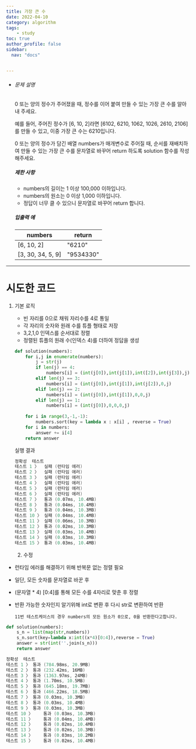 ```yaml
---
title: 가장 큰 수
date: 2022-04-10
category: algorithm
tags:
    - study
toc: true
author_profile: false
sidebar:
  nav: "docs"


---
```


- ###### 문제 설명

  0 또는 양의 정수가 주어졌을 때, 정수를 이어 붙여 만들 수 있는 가장 큰 수를 알아내 주세요.

  예를 들어, 주어진 정수가 [6, 10, 2]라면 [6102, 6210, 1062, 1026, 2610, 2106]를 만들 수 있고, 이중 가장 큰 수는 6210입니다.

  0 또는 양의 정수가 담긴 배열 numbers가 매개변수로 주어질 때, 순서를 재배치하여 만들 수 있는 가장 큰 수를 문자열로 바꾸어 return 하도록 solution 함수를 작성해주세요.

  ##### 제한 사항

  - numbers의 길이는 1 이상 100,000 이하입니다.
  - numbers의 원소는 0 이상 1,000 이하입니다.
  - 정답이 너무 클 수 있으니 문자열로 바꾸어 return 합니다.

  ##### 입출력 예

  | numbers           | return    |
  | ----------------- | --------- |
  | [6, 10, 2]        | "6210"    |
  | [3, 30, 34, 5, 9] | "9534330" |

------

# 시도한 코드

1. 기본 로직

   - 빈 자리를 0으로 채워 자리수를 4로 통일
   - 각 자리의 숫자와 원래 수를 튜플 형태로 저장
   - 3,2,1,0 인덱스를 순서대로 정렬
   - 정렬된 튜플의 원래 수(인덱스 4)를 더하여 정답을 생성

   ```python
   def solution(numbers):
       for i,j in enumerate(numbers):
           j = str(j)
           if len(j) == 4:
               numbers[i] = (int(j[0]),int(j[1]),int([2]),int(j[3]),j)
           elif len(j) == 3:
               numbers[i] = (int(j[0]),int(j[1]),int(j[2]),0,j)
           elif len(j) == 2:
               numbers[i] = (int(j[0]),int(j[1]),0,0,j)
           elif len(j) == 1:
               numbers[i] = (int(j[0]),0,0,0,j)
               
       for i in range(3,-1,-1):
           numbers.sort(key = lambda x : x[i] , reverse = True)
       for i in numbers:
           answer += i[4]
       return answer
   ```

   실행 결과

   ```powershell
   정확성  테스트
   테스트 1 〉	실패 (런타임 에러)
   테스트 2 〉	실패 (런타임 에러)
   테스트 3 〉	실패 (런타임 에러)
   테스트 4 〉	실패 (런타임 에러)
   테스트 5 〉	실패 (런타임 에러)
   테스트 6 〉	실패 (런타임 에러)
   테스트 7 〉	통과 (0.07ms, 10.4MB)
   테스트 8 〉	통과 (0.04ms, 10.4MB)
   테스트 9 〉	통과 (0.04ms, 10.3MB)
   테스트 10 〉	실패 (0.04ms, 10.4MB)
   테스트 11 〉	실패 (0.06ms, 10.3MB)
   테스트 12 〉	통과 (0.02ms, 10.3MB)
   테스트 13 〉	실패 (0.03ms, 10.4MB)
   테스트 14 〉	실패 (0.03ms, 10.3MB)
   테스트 15 〉	통과 (0.03ms, 10.4MB)
   ```


      2. 수정

- 런타임 에러를 해결하기 위해 반복문 없는 정렬 필요
- 일단, 모든 숫자를 문자열로 바꾼 후
- (문자열 * 4) [0:4]를 통해 모든 수를 4자리로 맞춘 후 정렬
- 반환 가능한 숫자인지 알기위해 int로 변환 후 다시 str로 변환하여 반환

  `11번 테스트케이스의 경우 numbers의 모든 원소가 0으로, 0을 반환한다고합니다.`

```python
def solution(numbers):
    s_n = list(map(str,numbers))
    s_n.sort(key=lambda x:int((x*4)[0:4]),reverse = True)
    answer = str(int(''.join(s_n)))
    return answer
```

```powershell
정확성  테스트
테스트 1 〉	통과 (784.98ms, 20.9MB)
테스트 2 〉	통과 (232.42ms, 16MB)
테스트 3 〉	통과 (1363.97ms, 24MB)
테스트 4 〉	통과 (1.70ms, 10.5MB)
테스트 5 〉	통과 (645.18ms, 19.7MB)
테스트 6 〉	통과 (466.22ms, 18.5MB)
테스트 7 〉	통과 (0.03ms, 10.3MB)
테스트 8 〉	통과 (0.03ms, 10.4MB)
테스트 9 〉	통과 (0.03ms, 10.3MB)
테스트 10 〉	통과 (0.03ms, 10.3MB)
테스트 11 〉	통과 (0.04ms, 10.4MB)
테스트 12 〉	통과 (0.02ms, 10.4MB)
테스트 13 〉	통과 (0.02ms, 10.3MB)
테스트 14 〉	통과 (0.03ms, 10.2MB)
테스트 15 〉	통과 (0.02ms, 10.4MB)
```


